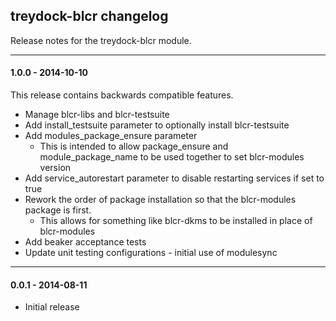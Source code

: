 ## treydock-blcr changelog

Release notes for the treydock-blcr module.

------------------------------------------

#### 1.0.0 - 2014-10-10

This release contains backwards compatible features.

* Manage blcr-libs and blcr-testsuite
* Add install_testsuite parameter to optionally install blcr-testsuite
* Add modules\_package\_ensure parameter
  * This is intended to allow package_ensure and module\_package\_name to be used together to set blcr-modules version
* Add service_autorestart parameter to disable restarting services if set to true
* Rework the order of package installation so that the blcr-modules package is first.
  * This allows for something like blcr-dkms to be installed in place of blcr-modules
* Add beaker acceptance tests
* Update unit testing configurations - initial use of modulesync

------------------------------------------

#### 0.0.1 - 2014-08-11

* Initial release
